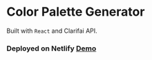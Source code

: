 # Color Palette Generator

Built with ```React``` and  Clarifai API. 

### Deployed on Netlify [Demo](https://face-recognition-app123.herokuapp.com/) 
